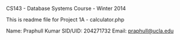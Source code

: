 CS143 - Database Systems Course - Winter 2014

This is readme file for Project 1A - calculator.php

Name: Praphull Kumar
SID/UID: 204271732
Email: praphull@ucla.edu
